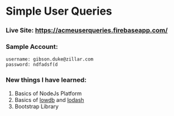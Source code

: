 # Simple User Queries
### Live Site: https://acmeuserqueries.firebaseapp.com/

### Sample Account:
    username: gibson.duke@zillar.com
    password: ndfadsf(d

### New things I have learned:

1. Basics of NodeJs Platform
2. Basics of [lowdb](https://github.com/typicode/lowdb) and [lodash](https://lodash.com/)
2. Bootstrap Library


